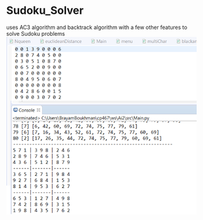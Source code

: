 # Sudoku_Solver
uses AC3 algorithm and backtrack algorithm with a few other features to solve Sudoku problems
![](image/easy.png)
